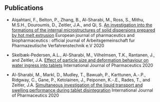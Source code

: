 ## Publications
* Alqahtani, F., Belton, P., Zhang, B., Al-Sharabi, M., Ross, S., Mithu, M.S.H., Douroumis, D., Zeitler, J.A., and Qi, S. [An investigation into the formations of the internal microstructures of solid dispersions prepared by hot melt extrusion](http://dx.doi.org/10.1016/j.ejpb.2020.08.018) European journal of pharmaceutics and biopharmaceutics : official journal of Arbeitsgemeinschaft fur Pharmazeutische Verfahrenstechnik e.V 2020

* Skelbæk-Pedersen, A.L., Al-Sharabi, M., Vilhelmsen, T.K., Rantanen, J., and Zeitler, J.A. [Effect of particle size and deformation behaviour on water ingress into tablets](http://dx.doi.org/10.1016/j.ijpharm.2020.119645) International Journal of Pharmaceutics 2020

* Al-Sharabi, M., Markl, D., Mudley, T., Bawuah, P., Karttunen, A.-.P., Ridgway, C., Gane, P., Ketolainen, J., Peiponen, K.-.E., Rades, T., and Zeitler, J.A. [Simultaneous investigation of the liquid transport and swelling performance during tablet disintegration](http://dx.doi.org/10.1016/j.ijpharm.2020.119380) International Journal of Pharmaceutics 2020

